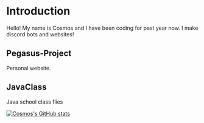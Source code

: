 

# Introduction 

Hello! My name is Cosmos and I have been coding for past year now. I make discord bots and websites!

## Pegasus-Project

Personal website.

## JavaClass
Java school class flies

[![Cosmos's GitHub stats](https://github-readme-stats.vercel.app/api?username=CosmosPegasus)](https://github.com/CosmosPegasus/github-readme-stats)

